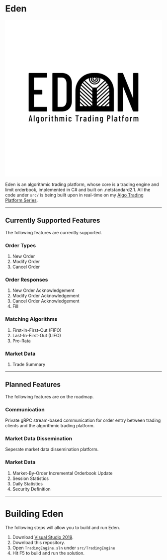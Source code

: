 # Eden

![Eden](/resources/Eden.png)

Eden is an algorithmic trading platform, whose core is a trading engine and limit orderbook, implemented in C# and built on .netstandard2.1. 
All the code under `src/` is being built upon in real-time on my [Algo Trading Platform Series](https://youtube.com/playlist?list=PLIkrF4j3_p-3fA9LyzSpT6yFPnqvJ02LS).

***

## Currently Supported Features

The following features are currently supported.

### Order Types

1. New Order
2. Modify Order
3. Cancel Order

### Order Responses

1. New Order Acknowledgement
2. Modify Order Acknowledgement
3. Cancel Order Acknowledgement
4. Fill

### Matching Algorithms

1. First-In-First-Out (FIFO)
2. Last-In-First-Out (LIFO)
3. Pro-Rata

### Market Data

1. Trade Summary

***

## Planned Features

The following features are on the roadmap.

### Communication

Private gRPC stream-based communication for order entry between trading clients and the algorithmic trading platform.

### Market Data Dissemination

Seperate market data dissemination platform.

### Market Data

1. Market-By-Order Incremental Orderbook Update
2. Session Statistics
3. Daily Statistics
4. Security Definition

***

# Building Eden

The following steps will allow you to build and run Eden.

1. Download [Visual Studio 2019](https://visualstudio.microsoft.com/vs/).
2. Download this repository.
3. Open `TradingEngine.sln` under `src/TradingEngine`
4. Hit F5 to build and run the solution.
